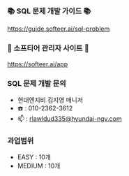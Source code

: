 ### 📚 SQL 문제 개발 가이드 📚
https://guide.softeer.ai/sql-problem
  
### 🌼 소프티어 관리자 사이트 🌼
https://softeer.ai/app
  
### SQL 문제 개발 문의 
- 현대엔지비 김지영 매니저 
- ☎️ : 010-2362-3612
- 📫 : rlawldud335@hyundai-ngv.com

### 과업범위
- EASY : 10개
- MEDIUM : 10개
